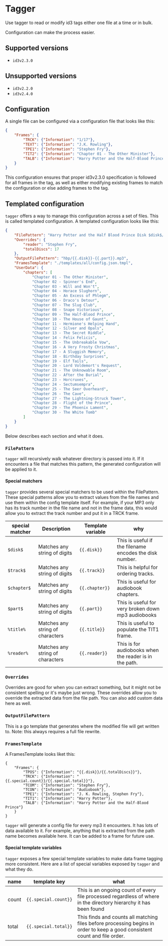 # Tagger

Use tagger to read or modify id3 tags either one file at a time or in bulk.

Configuration can make the process easier.

## Supported versions

- `id3v2.3.0`

## Unsupported versions

- `id3v2.2.0`
- `id3v2.4.0`

## Configuration

A single file can be configured via a configuration file that looks like this:

```.json
{
    "Frames": {
        "TRCK": {"Information": "1/17"},
        "TEXT": {"Information": "J.K. Rowling"},
        "TPE1": {"Information": "Stephen Fry"},
        "TIT2": {"Information": "Chapter 01 - The Other Minister"},
        "TALB": {"Information": "Harry Potter and the Half-Blood Prince"}
    }
}
```

This configuration ensures that proper id3v2.3.0 specification is followed for all frames in the tag, as well as either modifying existing frames to match the configuration or else adding frames to the tag.

## Templated configuration

`tagger` offers a way to manage this configuration across a set of files. This is called templated configuration. A templated configuration looks like this:

```.json
{
    "FilePattern": "Harry Potter and the Half Blood Prince Disk $disk$/%reader% - Track $part$.mp3",
    "Overrides": {
        "reader": "Stephen Fry",
        "totalDiscs": 17
    },
    "OutputFilePattern": "hbp/{{.disk}}-{{.part}}.mp3",
    "FramesTemplate": "./templates/all/config.json.tmpl",
    "UserData": {
        "chapters": [
            "Chapter 01 - The Other Minister",
            "Chapter 02 - Spinner's End",
            "Chapter 03 - Will and Won't",
            "Chapter 04 - Horace Slughorn",
            "Chapter 05 - An Excess of Phlegm",
            "Chapter 06 - Draco's Detour",
            "Chapter 07 - The Slug Club",
            "Chapter 08 - Snape Victorious",
            "Chapter 09 - The Half-Blood Prince",
            "Chapter 10 - The House of Gaunt",
            "Chapter 11 - Hermione's Helping Hand",
            "Chapter 12 - Silver and Opals",
            "Chapter 13 - The Secret Riddle",
            "Chapter 14 - Felix Felicis",
            "Chapter 15 - The Unbreakable Vow",
            "Chapter 16 - A Very Frosty Christmas",
            "Chapter 17 - A Sluggish Memory",
            "Chapter 18 - Birthday Surprises",
            "Chapter 19 - Elf Tails",
            "Chapter 20 - Lord Voldemort's Request",
            "Chapter 21 - The Unknowable Room",
            "Chapter 22 - After the Burial",
            "Chapter 23 - Horcruxes",
            "Chapter 24 - Sectumsempra",
            "Chapter 25 - The Seer Overheard",
            "Chapter 26 - The Cave",
            "Chapter 27 - The Lightning-Struck Tower",
            "Chapter 28 - Flight of the Prince",
            "Chapter 29 - The Phoenix Lament",
            "Chapter 30 - The White Tomb"
        ]
    }
}
```
Below describes each section and what it does.

### `FilePattern`

`tagger` will recursively walk whatever directory is passed into it. If it encounters a file that matches this pattern, the generated configuration will be applied to it.

#### Special matchers

`tagger` provides several special matchers to be used within the FilePattern. These special patterns allow you to extract values from the file names and use them within the config template itself. For example, if your MP3 only has its track number in the file name and not in the frame data, this would allow you to extract the track number and put it in a TRCK frame.

| special matcher | Description | Template variable | why |
| --- | --- | --- | --- |
| `$disk$` | Matches any string of digits | `{{.disk}}` | This is useful if the filename encodes the disk number. |
| `$track$` | Matches any string of digits | `{{.track}}` | This is helpful for ordering tracks. |
| `$chapter$` | Matches any string of digits | `{{.chapter}}` |  This is useful for audiobook chapters. |
| `$part$` | Matches any string of digits | `{{.part}}` | This is useful for very broken down mp3 audiobooks |
| `%title%` | Matches any string of characters | `{{.title}}` | This is useful to populate the TIT1 frame. |
| `%reader%` | Matches any string of characters | `{{.reader}}` | This is for audiobooks when the reader is in the path. |

### `Overrides`

Overrides are good for when you can extract something, but it might not be consistent spelling or it's maybe just wrong. These overrides allow you to override the extracted data from the file path. You can also add custom data here as well.

### `OutputFilePattern`

This is a go template that generates where the modified file will get written to. Note: this always requires a full file rewrite.

### `FramesTemplate`

A FramesTemplate looks liket this:

```
{
    "Frames": {
        "TPOS": {"Information": "{{.disk}}/{{.totalDiscs}}"},
        "TRCK": {"Information": "{{.special.count}}/{{.special.total}}"},
        "TCOM": {"Information": "Stephen Fry"},
        "TCON": {"Information": "Audiobook"},
        "TPE1": {"Information": "J. K. Rowling, Stephen Fry"},
        "TIT1": {"Information": "Harry Potter"},
        "TALB": {"Information": "Harry Potter and the Half-Blood Prince"}
    }
}
```

`tagger` will generate a config file for every mp3 it encounters. It has lots of data available to it. For example, anything that is extracted from the path name becomes available here. It can be added to a frame for future use.

#### Special template variables

`tagger` exposes a few special template variables to make data frame tagging more consistent. Here are a list of special variables exposed by `tagger` and what they do.

| name | template key | what |
| --- | --- | --- |
| count | `{{.special.count}}` | This is an ongoing count of every file processed regardless of where in the directory hierarchy it has been found |
| total | `{{.special.total}}` | This finds and counts all matching files before processing begins in order to keep a good consistent count and file order.
